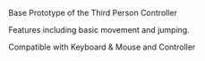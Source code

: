 Base Prototype of the Third Person Controller

Features including basic movement and jumping.

Compatible with Keyboard & Mouse and Controller
